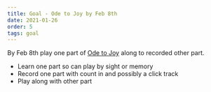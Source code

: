 ```yaml
---
title: Goal - Ode to Joy by Feb 8th
date: 2021-01-26
order: 5
tags: goal
---
```


By Feb 8th play one part of [Ode to Joy](/tunes/ode-to-joy) along to recorded other part.

- Learn one part so can play by sight or memory
- Record one part with count in and possibly a click track
- Play along with other part
